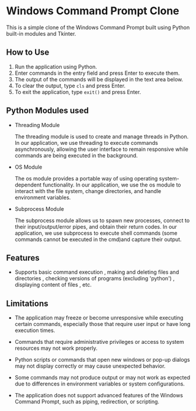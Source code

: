 # Windows Command Prompt Clone

This is a simple clone of the Windows Command Prompt built using Python built-in modules and Tkinter.

## How to Use 

1. Run the application using Python.
2. Enter commands in the entry field and press Enter to execute them.
3. The output of the commands will be displayed in the text area below.
4. To clear the output, type `cls` and press Enter.
5. To exit the application, type `exit()` and press Enter.


## Python Modules used 

- Threading Module

    The threading module is used to create and manage threads in Python. In our application, we use threading to execute commands asynchronously, allowing the user interface to remain responsive while commands are being executed in the background.

-  OS Module 

    The os module provides a portable way of using operating system-dependent functionality. In our application, we use the os module to interact with the file system, change directories, and handle environment variables.

- Subprocess Module 

    The subprocess module allows us to spawn new processes, connect to their input/output/error pipes, and obtain their return codes. In our application, we use subprocess to execute shell commands (some commands cannot be executed in the cmd)and capture their output.


## Features

- Supports basic command execution , making and deleting files and directories , checking versions of programs (excluding 'python') , displaying content of files , etc.

## Limitations

- The application may freeze or become unresponsive while executing certain commands, especially those that require user input or have long execution times.

- Commands that require administrative privileges or access to system resources may not work properly.

- Python scripts or commands that open new windows or pop-up dialogs may not display correctly or may cause unexpected behavior.

- Some commands may not produce output or may not work as expected due to differences in environment variables or system configurations.

- The application does not support advanced features of the Windows Command Prompt, such as piping, redirection, or scripting.

